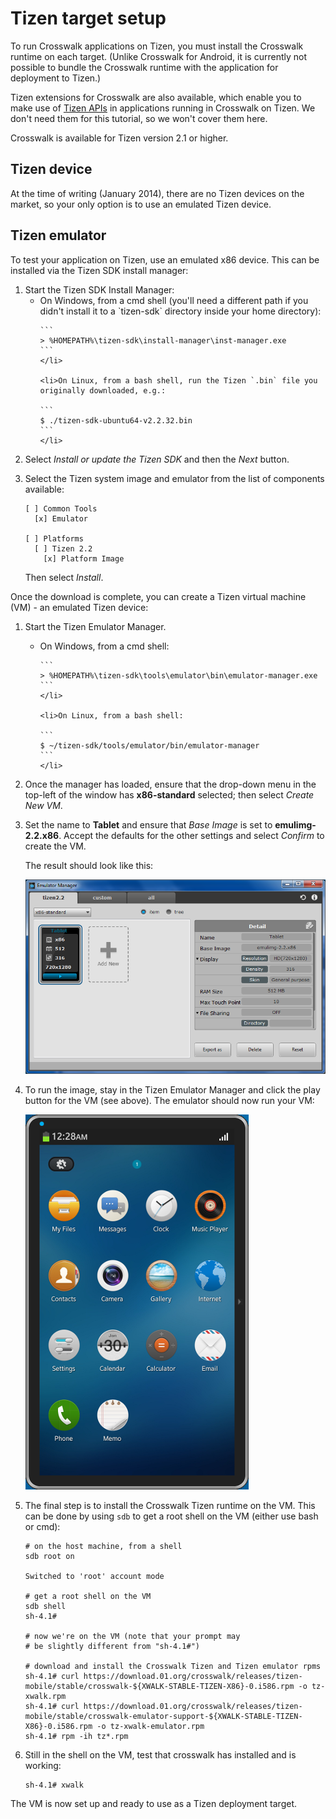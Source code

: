 # Tizen target setup

To run Crosswalk applications on Tizen, you must install the Crosswalk runtime on each target. (Unlike Crosswalk for Android, it is currently not possible to bundle the Crosswalk runtime with the application for deployment to Tizen.)

Tizen extensions for Crosswalk are also available, which enable you to make use of [Tizen APIs](https://developer.tizen.org/documentation/dev-guide/2.2.1?redirect=https%3A//developer.tizen.org/dev-guide/2.2.1/org.tizen.web.appprogramming/html/api_reference/api_reference.htm) in applications running in Crosswalk on Tizen. We don't need them for this tutorial, so we won't cover them here.

Crosswalk is available for Tizen version 2.1 or higher.

## Tizen device

At the time of writing (January 2014), there are no Tizen devices on the market, so your only option is to use an emulated Tizen device.

## Tizen emulator

To test your application on Tizen, use an emulated x86 device. This can be installed via the Tizen SDK install manager:

<ol>

<li>Start the Tizen SDK Install Manager:
  <ul>
    <li>On Windows, from a cmd shell (you'll need a different path if you didn't install it to a `tizen-sdk` directory inside your home directory):

    ```
    > %HOMEPATH%\tizen-sdk\install-manager\inst-manager.exe
    ```
    </li>

    <li>On Linux, from a bash shell, run the Tizen `.bin` file you originally downloaded, e.g.:

    ```
    $ ./tizen-sdk-ubuntu64-v2.2.32.bin
    ```
    </li>
  </ul>
</li>

<li>Select <em>Install or update the Tizen SDK</em> and then the <em>Next</em> button.</li>

<li>
  <p>Select the Tizen system image and emulator from the list of components available:</p>

  ```
  [ ] Common Tools
    [x] Emulator

  [ ] Platforms
    [ ] Tizen 2.2
      [x] Platform Image
  ```

  <p>Then select <em>Install</em>.</p>
</li>

</ol>


<p>Once the download is complete, you can create a Tizen virtual machine (VM) - an emulated Tizen device:</p>

<ol>

<li>
  <p>Start the Tizen Emulator Manager.</p>

  <ul>
    <li>On Windows, from a cmd shell:

    ```
    > %HOMEPATH%\tizen-sdk\tools\emulator\bin\emulator-manager.exe
    ```
    </li>

    <li>On Linux, from a bash shell:

    ```
    $ ~/tizen-sdk/tools/emulator/bin/emulator-manager
    ```
    </li>
  </ul>
</li>

<li>
Once the manager has loaded, ensure that the drop-down menu in the top-left of the window has <strong>x86-standard</strong> selected; then select <em>Create New VM</em>.
</li>

<li>
  <p>Set the name to <strong>Tablet</strong> and ensure that <em>Base Image</em> is set to <strong>emulimg-2.2.x86</strong>. Accept the defaults for the other settings and select <em>Confirm</em> to create the VM.</p>

  <p>The result should look like this:</p>

  <p><img src="assets/tizen-emulator-manager.png"></p>
</li>

<li>
  <p>To run the image, stay in the Tizen Emulator Manager and click the play button for the VM (see above). The emulator should now run your VM:</p>

  <p><img src="assets/tizen-emulated-running.png"></p>
</li>

<li>
  <p>The final step is to install the Crosswalk Tizen runtime on the VM. This can be done by using <code>sdb</code> to get a root shell on the VM (either use bash or cmd):</p>

  ```
  # on the host machine, from a shell
  sdb root on

  Switched to 'root' account mode

  # get a root shell on the VM
  sdb shell
  sh-4.1#

  # now we're on the VM (note that your prompt may
  # be slightly different from "sh-4.1#")

  # download and install the Crosswalk Tizen and Tizen emulator rpms
  sh-4.1# curl https://download.01.org/crosswalk/releases/tizen-mobile/stable/crosswalk-${XWALK-STABLE-TIZEN-X86}-0.i586.rpm -o tz-xwalk.rpm
  sh-4.1# curl https://download.01.org/crosswalk/releases/tizen-mobile/stable/crosswalk-emulator-support-${XWALK-STABLE-TIZEN-X86}-0.i586.rpm -o tz-xwalk-emulator.rpm
  sh-4.1# rpm -ih tz*.rpm
  ```
</li>

<li><p>Still in the shell on the VM, test that crosswalk has installed and is working:</p>

  ```
  sh-4.1# xwalk
  ```

</li>

</ol>

<p>The VM is now set up and ready to use as a Tizen deployment target.</p>
